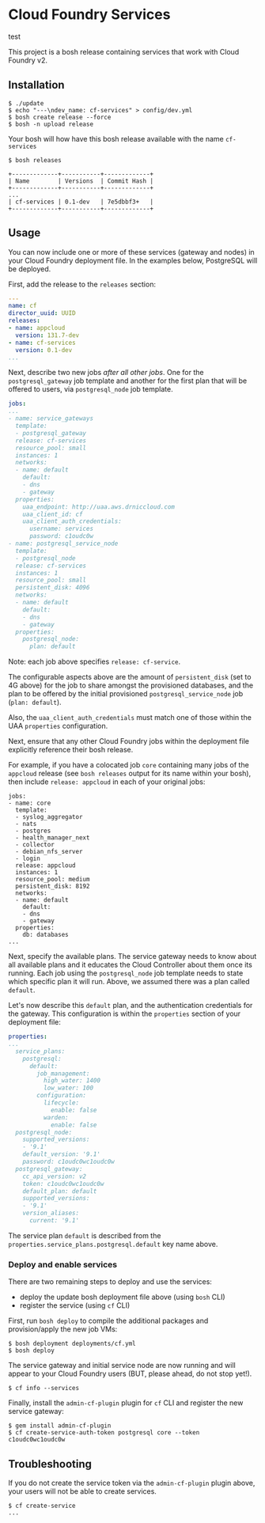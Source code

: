 # Cloud Foundry Services
test

This project is a bosh release containing services that work with Cloud Foundry v2.

## Installation

```
$ ./update
$ echo "---\ndev_name: cf-services" > config/dev.yml
$ bosh create release --force
$ bosh -n upload release
```

Your bosh will how have this bosh release available with the name `cf-services`

```
$ bosh releases

+-------------+-----------+-------------+
| Name        | Versions  | Commit Hash |
+-------------+-----------+-------------+
...
| cf-services | 0.1-dev   | 7e5dbbf3+   |
+-------------+-----------+-------------+
```

## Usage

You can now include one or more of these services (gateway and nodes) in your Cloud Foundry deployment file. In the examples below, PostgreSQL will be deployed.

First, add the release to the `releases` section:

``` yaml
---
name: cf
director_uuid: UUID
releases:
- name: appcloud
  version: 131.7-dev
- name: cf-services
  version: 0.1-dev
...
```

Next, describe two new jobs _after all other jobs_. One for the `postgresql_gateway` job template and another for the first plan that will be offered to users, via `postgresql_node` job template.

``` yaml
jobs:
...
- name: service_gateways
  template:
  - postgresql_gateway
  release: cf-services
  resource_pool: small
  instances: 1
  networks:
  - name: default
    default:
    - dns
    - gateway
  properties:
    uaa_endpoint: http://uaa.aws.drniccloud.com
    uaa_client_id: cf
    uaa_client_auth_credentials:
      username: services
      password: c1oudc0w
- name: postgresql_service_node
  template:
  - postgresql_node
  release: cf-services
  instances: 1
  resource_pool: small
  persistent_disk: 4096
  networks:
  - name: default
    default:
    - dns
    - gateway
  properties:
    postgresql_node:
      plan: default
```

Note: each job above specifies `release: cf-service`.

The configurable aspects above are the amount of `persistent_disk` (set to 4G above) for the job to share amongst the provisioned databases, and the plan to be offered by the initial provisioned `postgresql_service_node` job (`plan: default`).

Also, the `uaa_client_auth_credentials` must match one of those within the UAA `properties` configuration.

Next, ensure that any other Cloud Foundry jobs within the deployment file explicitly reference their bosh release.

For example, if you have a colocated job `core` containing many jobs of the `appcloud` release (see `bosh releases` output for its name within your bosh), then include `release: appcloud` in each of your original jobs:

```
jobs:
- name: core
  template:
  - syslog_aggregator
  - nats
  - postgres
  - health_manager_next
  - collector
  - debian_nfs_server
  - login
  release: appcloud
  instances: 1
  resource_pool: medium
  persistent_disk: 8192
  networks:
  - name: default
    default:
    - dns
    - gateway
  properties:
    db: databases
...
```

Next, specify the available plans. The service gateway needs to know about all available plans and it educates the Cloud Controller about them once its running. Each job using the `postgresql_node` job template needs to state which specific plan it will run. Above, we assumed there was a plan called `default`.

Let's now describe this `default` plan, and the authentication credentials for the gateway. This configuration is within the `properties` section of your deployment file:

``` yaml
properties:
...
  service_plans:
    postgresql:
      default:
        job_management:
          high_water: 1400
          low_water: 100
        configuration:
          lifecycle:
            enable: false
          warden:
            enable: false
  postgresql_node:
    supported_versions:
    - '9.1'
    default_version: '9.1'
    password: c1oudc0wc1oudc0w
  postgresql_gateway:
    cc_api_version: v2
    token: c1oudc0wc1oudc0w
    default_plan: default
    supported_versions:
    - '9.1'
    version_aliases:
      current: '9.1'
```

The service plan `default` is described from the `properties.service_plans.postgresql.default` key name above.

### Deploy and enable services

There are two remaining steps to deploy and use the services:

* deploy the update bosh deployment file above (using `bosh` CLI)
* register the service (using `cf` CLI)

First, run `bosh deploy` to compile the additional packages and provision/apply the new job VMs:

```
$ bosh deployment deployments/cf.yml
$ bosh deploy
```

The service gateway and initial service node are now running and will appear to your Cloud Foundry users (BUT, please ahead, do not stop yet!).

```
$ cf info --services
```

Finally, install the `admin-cf-plugin` plugin for `cf` CLI and register the new service gateway:

```
$ gem install admin-cf-plugin
$ cf create-service-auth-token postgresql core --token c1oudc0wc1oudc0w
```


## Troubleshooting

If you do not create the service token via the `admin-cf-plugin` plugin above, your users will not be able to create services.

```
$ cf create-service
...
```
